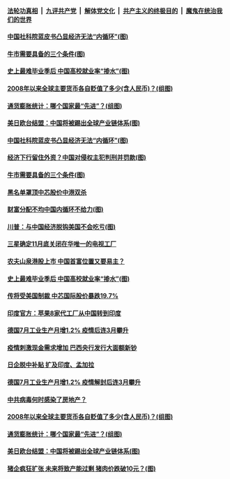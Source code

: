 

####  [法轮功真相](../../../../basic/blob/master/README.md?t=09081802) &nbsp;|&nbsp; [九评共产党](../../../../9ping.md/blob/master/README.md?t=09081802) &nbsp;|&nbsp; [解体党文化](../../../../jtdwh.md/blob/master/README.md?t=09081802)  &nbsp;|&nbsp; [共产主义的终极目的](../../../../gczydzjmd.md/blob/master/README.md?t=09081802) &nbsp;|&nbsp; [魔鬼在统治我们的世界](../../../../mgztzwmdsj.md/blob/master/README.md?t=09081802) 

#### [中国社科院蓝皮书凸显经济无法“内循环”(图)](../pages/p5/945472.md?t=09081802) 

#### [牛市需要具备的三个条件(图)](../pages/p5/945480.md?t=09081802) 

#### [史上最难毕业季后 中国高校就业率“掺水”(图)](../pages/p5/945453.md?t=09081802) 

#### [2008年以来全球主要货币各自贬值了多少(含人民币)？(组图)](../pages/p5/945400.md?t=09081802) 

#### [通货膨胀统计：哪个国家最“先进”？(组图)](../pages/p5/945398.md?t=09081802) 

#### [美日欧台结盟：中国将被踢出全球产业链体系(图)](../pages/p5/945387.md?t=09081802) 

#### [中国社科院蓝皮书凸显经济无法“内循环”(图)](../pages/p5/945472.md?t=09081802) 

#### [经济下行留住外资？中国对侵权主犯判刑并罚款(图)](../pages/p5/945482.md?t=09081802) 

#### [牛市需要具备的三个条件(图)](../pages/p5/945480.md?t=09081802) 

#### [黑名单罩顶中芯股价中港双杀](../pages/p5/945493.md?t=09081802) 

#### [财富分配不均中国内循环不给力(图)](../pages/p5/945491.md?t=09081802) 

#### [川普：与中国经济脱钩美国不会吃亏(图)](../pages/p5/945487.md?t=09081802) 

#### [三星确定11月底关闭在华唯一的电视工厂](../pages/p5/945464.md?t=09081802) 

#### [农夫山泉港股上市 中国首富位置又要易主？](../pages/p5/945463.md?t=09081802) 

#### [史上最难毕业季后 中国高校就业率“掺水”(图)](../pages/p5/945453.md?t=09081802) 

#### [传将受美国制裁 中芯国际股价暴跌19.7%](../pages/p5/945439.md?t=09081802) 

#### [印度官方：苹果8家代工厂从中国转到印度](../pages/p5/945438.md?t=09081802) 

#### [德国7月工业生产月增1.2% 疫情后连3月攀升](../pages/p5/945437.md?t=09081802) 

#### [疫情刺激现金需求增加 巴西央行发行大面额新钞](../pages/p5/945434.md?t=09081802) 

#### [日企脱中补贴 扩及印度、孟加拉](../pages/p5/945431.md?t=09081802) 

#### [德国7月工业生产月增1.2% 疫情解封后连3月攀升](../pages/p5/945430.md?t=09081802) 

#### [中共病毒何时感染了房地产？](../pages/p5/945410.md?t=09081802) 

#### [2008年以来全球主要货币各自贬值了多少(含人民币)？(组图)](../pages/p5/945400.md?t=09081802) 

#### [通货膨胀统计：哪个国家最“先进”？(组图)](../pages/p5/945398.md?t=09081802) 

#### [美日欧台结盟：中国将被踢出全球产业链体系(图)](../pages/p5/945387.md?t=09081802) 

#### [猪企疯狂扩张 未来将致产能过剩 猪肉价跌破10元？(图)](../pages/p5/945367.md?t=09081802) 

